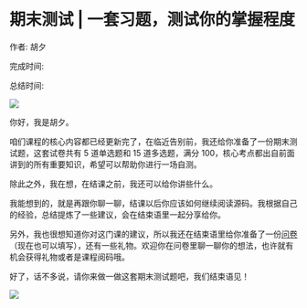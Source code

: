 # 期末测试 \| 一套习题，测试你的掌握程度

作者: 胡夕

完成时间:

总结时间:

![](<https://static001.geekbang.org/resource/image/1f/94/1f9b82109ab8d3086c26740f831fd394.jpg>)

<audio><source src="https://static001.geekbang.org/resource/audio/90/5a/90cd43ea98aeed13dfb0f1ed853eab5a.mp3" type="audio/mpeg"></audio>

你好，我是胡夕。

咱们课程的核心内容都已经更新完了，在临近告别前，我还给你准备了一份期末测试题，这套试卷共有 5 道单选题和 15 道多选题，满分 100，核心考点都出自前面讲到的所有重要知识，希望可以帮助你进行一场自测。

除此之外，我在想，在结课之前，我还可以给你讲些什么。

我能想到的，就是再跟你聊一聊，结课以后你应该如何继续阅读源码。我根据自己的经验，总结提炼了一些建议，会在结束语里一起分享给你。

另外，我也很想知道你对这门课的建议，所以我还在结束语里给你准备了一份[问卷](<https://jinshuju.net/f/a88osf>)（现在也可以填写），还有一些礼物。欢迎你在问卷里聊一聊你的想法，也许就有机会获得礼物或者是课程阅码哦。

好了，话不多说，请你来做一做这套期末测试题吧，我们结束语见！

[![](<https://static001.geekbang.org/resource/image/28/a4/28d1be62669b4f3cc01c36466bf811a4.png?wh=1142*201>)](<http://time.geekbang.org/quiz/intro?act_id=194&exam_id=484>)

<!-- [[[read_end]]] -->

